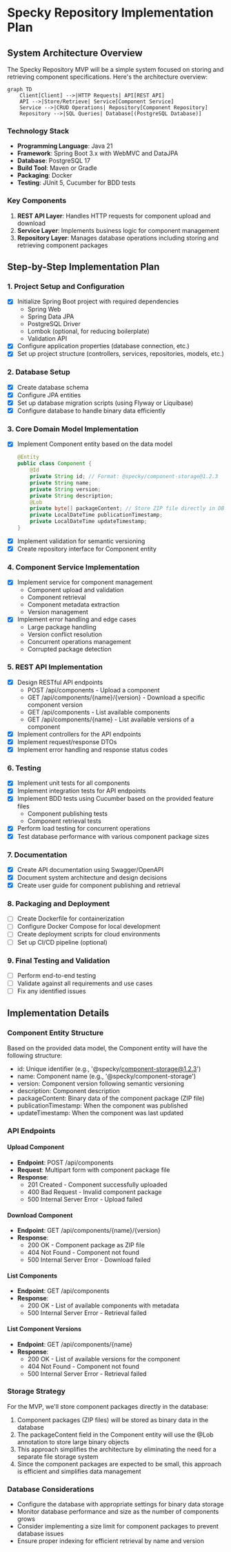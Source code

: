 # Specky Repository Implementation Plan

## System Architecture Overview

The Specky Repository MVP will be a simple system focused on storing and retrieving component specifications. Here's the architecture overview:

```mermaid
graph TD
    Client[Client] -->|HTTP Requests| API[REST API]
    API -->|Store/Retrieve| Service[Component Service]
    Service -->|CRUD Operations| Repository[Component Repository]
    Repository -->|SQL Queries| Database[(PostgreSQL Database)]
```

### Technology Stack
- **Programming Language**: Java 21
- **Framework**: Spring Boot 3.x with WebMVC and DataJPA
- **Database**: PostgreSQL 17
- **Build Tool**: Maven or Gradle
- **Packaging**: Docker
- **Testing**: JUnit 5, Cucumber for BDD tests

### Key Components
1. **REST API Layer**: Handles HTTP requests for component upload and download
2. **Service Layer**: Implements business logic for component management
3. **Repository Layer**: Manages database operations including storing and retrieving component packages

## Step-by-Step Implementation Plan

### 1. Project Setup and Configuration
- [x] Initialize Spring Boot project with required dependencies
  - Spring Web
  - Spring Data JPA
  - PostgreSQL Driver
  - Lombok (optional, for reducing boilerplate)
  - Validation API
- [x] Configure application properties (database connection, etc.)
- [x] Set up project structure (controllers, services, repositories, models, etc.)

### 2. Database Setup
- [x] Create database schema
- [x] Configure JPA entities
- [x] Set up database migration scripts (using Flyway or Liquibase)
- [x] Configure database to handle binary data efficiently

### 3. Core Domain Model Implementation
- [x] Implement Component entity based on the data model
  ```java
  @Entity
  public class Component {
      @Id
      private String id; // Format: @specky/component-storage@1.2.3
      private String name;
      private String version;
      private String description;
      @Lob
      private byte[] packageContent; // Store ZIP file directly in DB
      private LocalDateTime publicationTimestamp;
      private LocalDateTime updateTimestamp;
  }
  ```
- [x] Implement validation for semantic versioning
- [x] Create repository interface for Component entity

### 4. Component Service Implementation
- [x] Implement service for component management
  - Component upload and validation
  - Component retrieval
  - Component metadata extraction
  - Version management
- [x] Implement error handling and edge cases
  - Large package handling
  - Version conflict resolution
  - Concurrent operations management
  - Corrupted package detection

### 5. REST API Implementation
- [x] Design RESTful API endpoints
  - POST /api/components - Upload a component
  - GET /api/components/{name}/{version} - Download a specific component version
  - GET /api/components - List available components
  - GET /api/components/{name} - List available versions of a component
- [x] Implement controllers for the API endpoints
- [x] Implement request/response DTOs
- [x] Implement error handling and response status codes

### 6. Testing
- [x] Implement unit tests for all components
- [x] Implement integration tests for API endpoints
- [x] Implement BDD tests using Cucumber based on the provided feature files
  - Component publishing tests
  - Component retrieval tests
- [x] Perform load testing for concurrent operations
- [x] Test database performance with various component package sizes

### 7. Documentation
- [x] Create API documentation using Swagger/OpenAPI
- [x] Document system architecture and design decisions
- [x] Create user guide for component publishing and retrieval

### 8. Packaging and Deployment
- [ ] Create Dockerfile for containerization
- [ ] Configure Docker Compose for local development
- [ ] Create deployment scripts for cloud environments
- [ ] Set up CI/CD pipeline (optional)

### 9. Final Testing and Validation
- [ ] Perform end-to-end testing
- [ ] Validate against all requirements and use cases
- [ ] Fix any identified issues

## Implementation Details

### Component Entity Structure
Based on the provided data model, the Component entity will have the following structure:
- id: Unique identifier (e.g., '@specky/component-storage@1.2.3')
- name: Component name (e.g., '@specky/component-storage')
- version: Component version following semantic versioning
- description: Component description
- packageContent: Binary data of the component package (ZIP file)
- publicationTimestamp: When the component was published
- updateTimestamp: When the component was last updated

### API Endpoints

#### Upload Component
- **Endpoint**: POST /api/components
- **Request**: Multipart form with component package file
- **Response**: 
  - 201 Created - Component successfully uploaded
  - 400 Bad Request - Invalid component package
  - 500 Internal Server Error - Upload failed

#### Download Component
- **Endpoint**: GET /api/components/{name}/{version}
- **Response**: 
  - 200 OK - Component package as ZIP file
  - 404 Not Found - Component not found
  - 500 Internal Server Error - Download failed

#### List Components
- **Endpoint**: GET /api/components
- **Response**: 
  - 200 OK - List of available components with metadata
  - 500 Internal Server Error - Retrieval failed

#### List Component Versions
- **Endpoint**: GET /api/components/{name}
- **Response**: 
  - 200 OK - List of available versions for the component
  - 404 Not Found - Component not found
  - 500 Internal Server Error - Retrieval failed

### Storage Strategy
For the MVP, we'll store component packages directly in the database:
1. Component packages (ZIP files) will be stored as binary data in the database
2. The packageContent field in the Component entity will use the @Lob annotation to store large binary objects
3. This approach simplifies the architecture by eliminating the need for a separate file storage system
4. Since the component packages are expected to be small, this approach is efficient and simplifies data management

### Database Considerations
- Configure the database with appropriate settings for binary data storage
- Monitor database performance and size as the number of components grows
- Consider implementing a size limit for component packages to prevent database issues
- Ensure proper indexing for efficient retrieval by name and version